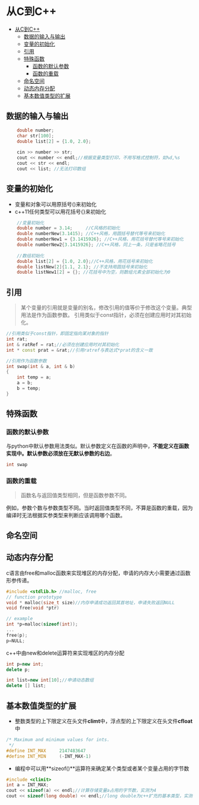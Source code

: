 # 从C到C++
- [从C到C++](#从c到c)
  - [数据的输入与输出](#数据的输入与输出)
  - [变量的初始化](#变量的初始化)
  - [引用](#引用)
  - [特殊函数](#特殊函数)
    - [函数的默认参数](#函数的默认参数)
    - [函数的重载](#函数的重载)
  - [命名空间](#命名空间)
  - [动态内存分配](#动态内存分配)
  - [基本数值类型的扩展](#基本数值类型的扩展)

## 数据的输入与输出

```cpp
    double number;
    char str[100];
    double list[2] = {1.0, 2.0};
    
    cin >> number >> str;
    cout << number << endl;//根据变量类型打印，不用写格式控制符，如%d,%s
    cout << str << endl;
    cout << list; //无法打印数组
```

## 变量的初始化

- 变量和对象可以用原括号()来初始化
- c++11任何类型可以用花括号{}来初始化

```cpp
    //变量初始化
    double number = 3.14;     //C风格的初始化
    double numberNew(3.1415); //C++风格，用圆括号替代等号来初始化
    double numberNew1 = {3.1415926}; //C++风格，用花括号替代等号来初始化
    double numberNew2{3.1415926}; //C++风格，同上一条，只是省略花括号
    
    //数组初始化
    double list[2] = {1.0, 2.0};//C++风格，用花括号来初始化
    double listNew[2]{1.1, 2.1}; //不支持用圆括号来初始化
    double listNew1[2] = {}; //花括号中为空，则数组元素全部初始化为0

```


## 引用

> 某个变量的引用就是变量的别名，修改引用的值等价于修改这个变量。典型用法是作为函数参数。
引用类似于const指针，必须在创建应用时对其初始化。

```cpp
//引用类似于const指针，即固定指向某对象的指针
int rat;
int & ratRef = rat;//必须在创建应用时对其初始化
int * const prat = &rat;//引用ratref与表达式*prat的含义一致
```

```cpp
//引用作为函数参数
int swap(int & a, int & b)
{
    int temp = a;
    a = b;
    b = temp;
}
```

## 特殊函数

### 函数的默认参数

与python中默认参数用法类似。默认参数定义在函数的声明中，**不能定义在函数实现中。默认参数必须放在无默认参数的右边**。

```cpp
int swap
```

### 函数的重载

>函数名与返回值类型相同，但是函数参数不同。

例如，参数个数与参数类型不同。当时返回值类型不同，不算是函数的重载，因为编译时无法根据实参类型来判断应该调用哪个函数。

## 命名空间

## 动态内存分配
c语言由free和malloc函数来实现堆区的内存分配，申请的内存大小需要通过函数形参传递。
```c
#include <stdlib.h> //malloc, free
// function prototype
void * malloc(size_t size)//内存申请成功返回其首地址，申请失败返回NULL
void free(void *ptr)

// example
int *p=malloc(sizeof(int));
...
free(p);
p=NULL;
```
c++中由new和delete运算符来实现堆区的内存分配
```cpp
int p=new int;
delete p;

int list=new int[10];//申请动态数组
delete [] list;
```

## 基本数值类型的扩展

- 整数类型的上下限定义在头文件**climt**中，浮点型的上下限定义在头文件**cfloat**中

```cpp
/* Maximum and minimum values for ints.
 */
#define INT_MAX		2147483647
#define INT_MIN		(-INT_MAX-1)
```

- 编程中可以用**sizeof()**运算符来确定某个类型或者某个变量占用的字节数

```cpp
#include <climit>
int a = INT_MAX;
cout << sizeof(a) << endl;//计算存储变量a占用的字节数，实测为4
cout << sizeof(long double) << endl;//long double为c++扩充的基本类型，实测占用12字节
```
